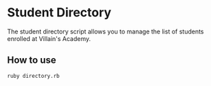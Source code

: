# Student Directory

The student directory script allows you to manage the list of students enrolled at Villain's Academy.

## How to use

```shell
ruby directory.rb
```
